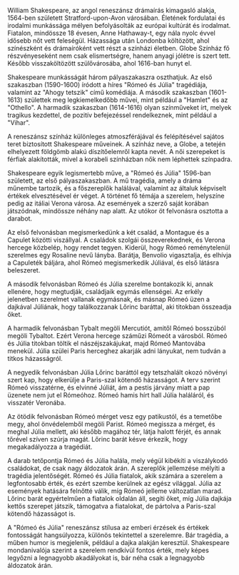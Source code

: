 William Shakespeare, az angol reneszánsz drámaírás kimagasló alakja, 1564-ben született Stratford-upon-Avon városában. Életének fordulatai és irodalmi munkássága mélyen befolyásolták az európai kultúrát és irodalmat. Fiatalon, mindössze 18 évesen, Anne Hathaway-t, egy nála nyolc évvel idősebb nőt vett feleségül. Házassága után Londonba költözött, ahol színészként és drámaíróként vett részt a színházi életben. Globe Színház fő részvényeseként nem csak elismertségre, hanem anyagi jólétre is szert tett. Később visszaköltözött szülővárosába, ahol 1616-ban hunyt el.

Shakespeare munkásságát három pályaszakaszra oszthatjuk. Az első szakaszban (1590-1600) íródott a híres "Rómeó és Júlia" tragédiája, valamint az "Ahogy tetszik" című komédiája. A második szakaszban (1601-1613) születtek meg legkiemelkedőbb művei, mint például a "Hamlet" és az "Othello". A harmadik szakaszban (1614-1616) olyan színműveket írt, melyek tragikus kezdettel, de pozitív befejezéssel rendelkeznek, mint például a "Vihar".

A reneszánsz színház különleges atmoszférájával és felépítésével sajátos teret biztosított Shakespeare műveinek. A színház neve, a Globe, a tetején elhelyezett földgömb alakú díszítőelemről kapta nevét. A női szerepeket is férfiak alakították, mivel a korabeli színházban nők nem léphettek színpadra.

Shakespeare egyik legismertebb műve, a "Rómeó és Júlia" 1596-ban született, az első pályaszakaszban. A mű tragédia, amely a dráma műnembe tartozik, és a főszereplők halálával, valamint az általuk képviselt értékek elvesztésével ér véget. A történet fő témája a szerelem, helyszíne pedig az itáliai Verona városa. Az események a szerző saját korában játszódnak, mindössze néhány nap alatt. Az utókor öt felvonásra osztotta a darabot.

Az első felvonásban megismerkedünk a két család, a Montague és a Capulet közötti viszállyal. A családok szolgái összeverekednek, és Verona hercege közbelép, hogy rendet tegyen. Kiderül, hogy Rómeó reménytelenül szerelmes egy Rosaline nevű lányba. Barátja, Benvolio vigasztalja, és elhívja a Capuleték báljára, ahol Rómeó megismerkedik Júliával, és első látásra beleszeret.

A második felvonásban Rómeó és Júlia szerelme bontakozik ki, annak ellenére, hogy megtudják, családjaik egymás ellenségei. Az erkély jelenetben szerelmet vallanak egymásnak, és másnap Rómeó üzen a dajkával Júliának, hogy találkozzanak Lőrinc baráttal, aki titokban összeadja őket.

A harmadik felvonásban Tybalt megöli Mercutiót, amitől Rómeó bosszúból megöli Tybaltot. Ezért Verona hercege száműzi Rómeót a városból. Rómeó és Júlia titokban töltik el nászéjszakájukat, majd Rómeó Mantovába menekül. Júlia szülei Paris herceghez akarják adni lányukat, nem tudván a titkos házasságról.

A negyedik felvonásban Júlia Lőrinc baráttól egy tetszhalált okozó növényi szert kap, hogy elkerülje a Paris-szal kötendő házasságot. A terv szerint Rómeó visszatérne, és elvinné Júliát, ám a pestis járvány miatt a pap üzenete nem jut el Rómeóhoz. Rómeó hamis hírt hall Júlia haláláról, és visszatér Veronába.

Az ötödik felvonásban Rómeó mérget vesz egy patikustól, és a temetőbe megy, ahol önvédelemből megöli Parist. Rómeó megissza a mérget, és meghal Júlia mellett, aki később magához tér, látja halott férjét, és annak tőrével szíven szúrja magát. Lőrinc barát késve érkezik, hogy megakadályozza a tragédiát.

A darab tetőpontja Rómeó és Júlia halála, mely végül kibékíti a viszálykodó családokat, de csak nagy áldozatok árán. A szereplők jellemzése mélyíti a tragédia jelentőségét. Rómeó és Júlia fiatalok, akik számára a szerelem a legfontosabb érték, és ezért szembe kerülnek az egész világgal. Júlia az események hatására felnőtté válik, míg Rómeó jelleme változatlan marad. Lőrinc barát egyértelműen a fiatalok oldalán áll, segíti őket, míg Júlia dajkája kettős szerepet játszik, támogatva a fiatalokat, de pártolva a Paris-szal kötendő házasságot is.

A "Rómeó és Júlia" reneszánsz stílusa az emberi érzések és értékek fontosságát hangsúlyozza, különös tekintettel a szerelemre. Bár tragédia, a műben humor is megjelenik, például a dajka alakján keresztül. Shakespeare mondanivalója szerint a szerelem rendkívül fontos érték, mely képes legyőzni a legnagyobb akadályokat is, bár néha csak a legnagyobb áldozatok árán.